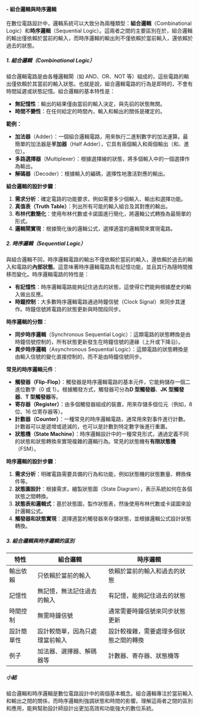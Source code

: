#### - 組合邏輯與時序邏輯

在數位電路設計中，邏輯系統可以大致分為兩種類型：**組合邏輯**（Combinational Logic）和**時序邏輯**（Sequential Logic）。這兩者之間的主要區別在於，組合邏輯的輸出僅依賴於當前的輸入，而時序邏輯的輸出則不僅依賴於當前輸入，還依賴於過去的狀態。

##### 1. **組合邏輯（Combinational Logic）**

組合邏輯電路是由各種邏輯閘（如 AND、OR、NOT 等）組成的，這些電路的輸出僅依賴於其當前的輸入狀態。也就是說，組合邏輯電路的行為是即時的，不會有時間延遲或狀態記憶。組合邏輯的基本特性是：
- **無記憶性**：輸出的結果僅由當前的輸入決定，與先前的狀態無關。
- **時間不變性**：在任何給定的時間內，輸入和輸出的關係是確定的。

**範例：**
- **加法器**（Adder）：一個組合邏輯電路，用來執行二進制數字的加法運算。最簡單的加法器是**半加器**（Half Adder），它具有兩個輸入和兩個輸出（和、進位）。
- **多路選擇器**（Multiplexer）：根據選擇線的狀態，將多個輸入中的一個選擇作為輸出。
- **解碼器**（Decoder）：根據輸入的編碼，選擇性地激活對應的輸出。

**組合邏輯的設計步驟**：
1. **需求分析**：確定電路的功能要求，例如需要多少個輸入、輸出和選擇功能。
2. **真值表（Truth Table）**：列出所有可能的輸入組合及其對應的輸出。
3. **布林代數簡化**：使用布林代數或卡諾圖進行簡化，將邏輯公式轉換為最簡單的形式。
4. **邏輯閘實現**：根據簡化後的邏輯公式，選擇適當的邏輯閘來實現電路。

##### 2. **時序邏輯（Sequential Logic）**

與組合邏輯不同，時序邏輯電路的輸出不僅依賴於當前的輸入，還依賴於過去的輸入和電路的**內部狀態**。這意味著時序邏輯電路具有記憶功能，並且其行為隨時間推移而變化。時序邏輯電路的特性是：
- **有記憶性**：時序邏輯電路能夠記住過去的狀態，這使得它們能夠根據歷史的輸入做出反應。
- **時鐘控制**：大多數時序邏輯電路通過時鐘信號（Clock Signal）來同步其運作。時鐘信號將電路的狀態更新與時間段同步。

**時序邏輯的分類**：
- **同步時序邏輯**（Synchronous Sequential Logic）：這類電路的狀態轉換是由時鐘信號控制的，所有狀態更新發生在時鐘信號的邊緣（上升或下降沿）。
- **異步時序邏輯**（Asynchronous Sequential Logic）：這類電路的狀態轉換是由輸入信號的變化直接控制的，而不是由時鐘信號同步。

**常見的時序邏輯元件**：
- **觸發器（Flip-Flop）**：觸發器是時序邏輯電路的基本元件，它能夠儲存一個二進位數字（0 或 1）。根據觸發方式，觸發器可分為**D 型觸發器**、**JK 型觸發器**、**T 型觸發器**等。
- **寄存器（Register）**：由多個觸發器組成的裝置，用來存儲多個位元（例如，8 位、16 位寄存器等）。
- **計數器（Counter）**：一種常見的時序邏輯電路，通常用來對事件進行計數。計數器可以是遞增或遞減的，也可以是計數到特定數字後進行重置。
- **狀態機（State Machine）**：時序邏輯設計中的一種常見形式，通過定義不同的狀態和狀態轉換來實現複雜的邏輯行為。常見的狀態機有**有限狀態機**（FSM）。

**時序邏輯的設計步驟**：
1. **需求分析**：明確電路需要具備的行為和功能，例如狀態機的狀態數量、轉換條件等。
2. **狀態圖設計**：根據需求，繪製狀態圖（State Diagram），表示系統如何在各個狀態之間轉換。
3. **狀態表和邏輯式**：基於狀態圖，製作狀態表，然後使用布林代數或卡諾圖來設計邏輯公式。
4. **觸發器和狀態實現**：選擇適當的觸發器來存儲狀態，並根據邏輯公式設計狀態轉換。

##### 3. **組合邏輯與時序邏輯的區別**

| 特性           | 組合邏輯                             | 時序邏輯                             |
|----------------|--------------------------------------|--------------------------------------|
| 輸出依賴       | 只依賴於當前的輸入                   | 依賴於當前的輸入和過去的狀態         |
| 記憶性         | 無記憶，無法記住過去的輸入         | 有記憶，能夠記住過去的狀態           |
| 時間控制       | 無需時鐘信號                         | 通常需要時鐘信號來同步狀態更新       |
| 設計簡單性     | 設計較簡單，因為只處理當前輸入       | 設計較複雜，需要處理多個狀態之間的轉換 |
| 例子           | 加法器、選擇器、解碼器等             | 計數器、寄存器、狀態機等             |

##### 小結

組合邏輯和時序邏輯是數位電路設計中的兩個基本概念。組合邏輯專注於當前輸入和輸出之間的關係，而時序邏輯則強調狀態和時間的影響。理解這兩者之間的區別和應用，能夠幫助設計師設計出更加高效和功能強大的數位系統。